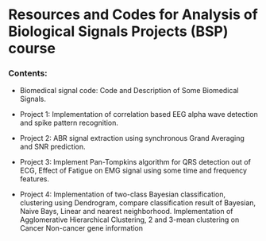# Resources and Codes for  Analysis of Biological Signals Projects (BSP) course 

### Contents:
- Biomedical signal code: Code and Description of Some Biomedical Signals.

- Project 1: Implementation of correlation based EEG alpha wave detection and spike pattern recognition.

- Project 2: ABR signal extraction using synchronous Grand Averaging and SNR prediction.

- Project 3: Implement Pan-Tompkins algorithm for QRS detection out of ECG, Effect of Fatigue on EMG signal using some time and frequency features.
 
- Project 4: Implementation of two-class Bayesian classification, clustering using Dendrogram, compare classification result of Bayesian, Naive Bays, Linear and nearest neighborhood. Implementation of Agglomerative Hierarchical Clustering, 2 and 3-mean clustering on Cancer Non-cancer gene information